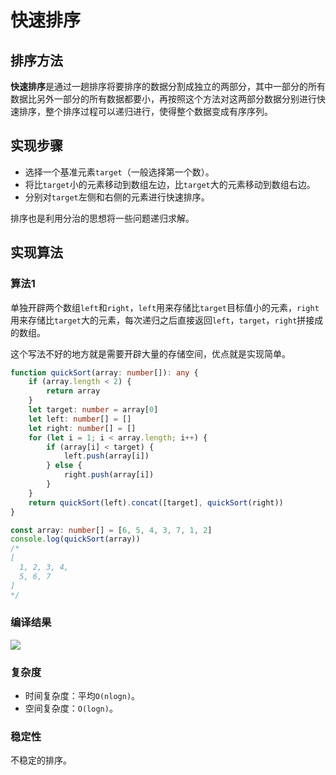 # 快速排序

## 排序方法

**快速排序**是通过一趟排序将要排序的数据分割成独立的两部分，其中一部分的所有数据比另外一部分的所有数据都要小，再按照这个方法对这两部分数据分别进行快速排序，整个排序过程可以递归进行，使得整个数据变成有序序列。

## 实现步骤

- 选择一个基准元素`target`（一般选择第一个数）。
- 将比`target`小的元素移动到数组左边，比`target`大的元素移动到数组右边。
- 分别对`target`左侧和右侧的元素进行快速排序。

排序也是利用分治的思想将一些问题递归求解。

## 实现算法

### 算法1

单独开辟两个数组`left`和`right`，`left`用来存储比`target`目标值小的元素，`right`用来存储比`target`大的元素，每次递归之后直接返回`left`，`target`，`right`拼接成的数组。

这个写法不好的地方就是需要开辟大量的存储空间，优点就是实现简单。

```ts
function quickSort(array: number[]): any {
    if (array.length < 2) {
        return array
    }
    let target: number = array[0]
    let left: number[] = []
    let right: number[] = []
    for (let i = 1; i < array.length; i++) {
        if (array[i] < target) {
            left.push(array[i])
        } else {
            right.push(array[i])
        }
    }
    return quickSort(left).concat([target], quickSort(right))
}

const array: number[] = [6, 5, 4, 3, 7, 1, 2]
console.log(quickSort(array))
/* 
[
  1, 2, 3, 4,
  5, 6, 7
]
*/
```

### 编译结果

![](https://raw.githubusercontent.com/dpy0912/PicGo/main/fix-dir/Roaming/picgo/2022/02/16/12-47-53-d2862632bf1d783cbaa28c95990553f2-20220216124753-71707.png)

### 复杂度

- 时间复杂度：平均`O(nlogn)`。
- 空间复杂度：`O(logn)`。

### 稳定性

不稳定的排序。